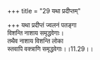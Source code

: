 +++
title = "29 यथा प्रदीप्तम्"

+++
यथा प्रदीप्तं ज्वलनं पतङ्गा  
विशन्ति नाशाय समृद्धवेगाः।  
तथैव नाशाय विशन्ति लोका  
स्तवापि वक्त्राणि समृद्धवेगाः।।11.29।।